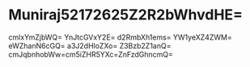 # Muniraj52172625Z2R2bWhvdHE=
cmlxYmZjbWQ=
YnJtcGVxY2E=
d2RmbXh1ems=
YW1yeXZ4ZWM=
eWZhanN6cGQ=
a3J2dHloZXo=
Z3Bzb2Z1anQ=
cmJqbnhobWw=cm5iZHR5YXc=ZnFzdGhncmQ=
